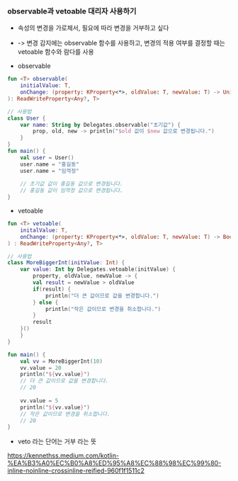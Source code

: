 ### observable과 vetoable 대리자 사용하기

- 속성의 변경을 가로체서, 필요에 따라 변경을 거부하고 싶다
- -> 변경 감지에는 observable 함수를 사용하고, 변경의 적용 여부를 결정할 때는 vetoable 함수와 람다를 사용


- observable
```kotlin
fun <T> observable(
    initialValue: T,
    onChange: (property: KProperty<*>, oldValue: T, newValue: T) -> Unit
): ReadWriteProperty<Any?, T>

// 사용법
class User {
    var name: String by Delegates.observable("초기값") {
        prop, old, new -> println("$old 값이 $new 값으로 변경됩니다.")
    }
}
fun main() {
    val user = User()
    user.name = "홍길동"
    user.name = "임꺽정"
    
    // 초기값 값이 홍길동 값으로 변경됩니다.
    // 홍길동 값이 임꺽정 값으로 변경됩니다.
}
```

- vetoable
```kotlin
fun <T> vetoable(
    initalValue: T,
    onChange: (property: KProperty<*>, oldValue: T, newValue: T) -> Boolean
) : ReadWriteProperty<Any?, T>

// 사용법
class MoreBiggerInt(initValue: Int) {
    var value: Int by Delegates.vetoable(initValue) {
        property, oldValue, newValue -> {
        val result = newValue > oldValue
        if(result) {
            println("더 큰 값이므로 값을 변경합니다.")
        } else {
            println("작은 값이므로 변경을 취소합니다.")
        }
        result
    }()
    }
}

fun main() {
    val vv = MoreBiggerInt(10)
    vv.value = 20
    println("${vv.value}")
    // 더 큰 값이므로 값을 변경합니다.
    // 20
    
    vv.value = 5
    println("${vv.value}")
    // 작은 값이므로 변경을 취소합니다.
    // 20
}
```
  - veto 라는 단어는 거부 라는 뜻

https://kennethss.medium.com/kotlin-%EA%B3%A0%EC%B0%A8%ED%95%A8%EC%88%98%EC%99%80-inline-noinline-crossinline-reified-960f1f1511c2
